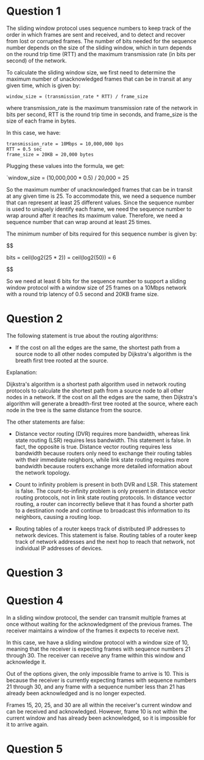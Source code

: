 # Question 1

The sliding window protocol uses sequence numbers to keep track of the order in which frames are sent and received, and to detect and recover from lost or corrupted frames. The number of bits needed for the sequence number depends on the size of the sliding window, which in turn depends on the round trip time (RTT) and the maximum transmission rate (in bits per second) of the network.

To calculate the sliding window size, we first need to determine the maximum number of unacknowledged frames that can be in transit at any given time, which is given by:

`window_size = (transmission_rate * RTT) / frame_size`

where transmission_rate is the maximum transmission rate of the network in bits per second, RTT is the round trip time in seconds, and frame_size is the size of each frame in bytes.

In this case, we have:

```
transmission_rate = 10Mbps = 10,000,000 bps
RTT = 0.5 sec
frame_size = 20KB = 20,000 bytes
```

Plugging these values into the formula, we get:

`window_size = (10,000,000 * 0.5) / 20,000 = 25

So the maximum number of unacknowledged frames that can be in transit at any given time is 25. To accommodate this, we need a sequence number that can represent at least 25 different values. Since the sequence number is used to uniquely identify each frame, we need the sequence number to wrap around after it reaches its maximum value. Therefore, we need a sequence number that can wrap around at least 25 times.

The minimum number of bits required for this sequence number is given by:

$$

bits = ceil(log2(25 * 2)) = ceil(log2(50)) = 6

$$

So we need at least 6 bits for the sequence number to support a sliding window protocol with a window size of 25 frames on a 10Mbps network with a round trip latency of 0.5 second and 20KB frame size.

# Question 2

The following statement is true about the routing algorithms:

-   If the cost on all the edges are the same, the shortest path from a source node to all other nodes computed by Dijkstra's algorithm is the breath first tree rooted at the source.

Explanation:

Dijkstra's algorithm is a shortest path algorithm used in network routing protocols to calculate the shortest path from a source node to all other nodes in a network. If the cost on all the edges are the same, then Dijkstra's algorithm will generate a breadth-first tree rooted at the source, where each node in the tree is the same distance from the source.

The other statements are false:

-   Distance vector routing (DVR) requires more bandwidth, whereas link state routing (LSR) requires less bandwidth. This statement is false. In fact, the opposite is true. Distance vector routing requires less bandwidth because routers only need to exchange their routing tables with their immediate neighbors, while link state routing requires more bandwidth because routers exchange more detailed information about the network topology.
    
-   Count to infinity problem is present in both DVR and LSR. This statement is false. The count-to-infinity problem is only present in distance vector routing protocols, not in link state routing protocols. In distance vector routing, a router can incorrectly believe that it has found a shorter path to a destination node and continue to broadcast this information to its neighbors, causing a routing loop.
    
-   Routing tables of a router keeps track of distributed IP addresses to network devices. This statement is false. Routing tables of a router keep track of network addresses and the next hop to reach that network, not individual IP addresses of devices.

# Question 3




# Question 4

In a sliding window protocol, the sender can transmit multiple frames at once without waiting for the acknowledgment of the previous frames. The receiver maintains a window of the frames it expects to receive next.

In this case, we have a sliding window protocol with a window size of 10, meaning that the receiver is expecting frames with sequence numbers 21 through 30. The receiver can receive any frame within this window and acknowledge it.

Out of the options given, the only impossible frame to arrive is 10. This is because the receiver is currently expecting frames with sequence numbers 21 through 30, and any frame with a sequence number less than 21 has already been acknowledged and is no longer expected.

Frames 15, 20, 25, and 30 are all within the receiver's current window and can be received and acknowledged. However, frame 10 is not within the current window and has already been acknowledged, so it is impossible for it to arrive again.

# Question 5

